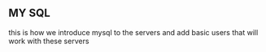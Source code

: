 ## MY SQL

this is how we introduce mysql to the servers and add basic users that will work with these servers 
